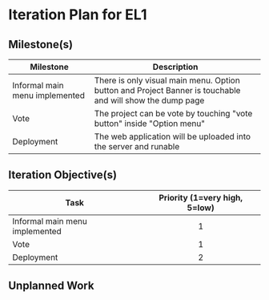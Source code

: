 # Iteration Plan for EL1

## Milestone(s)

| Milestone | Description |
|-----------|-----------------------------------------|
| Informal main menu implemented | There is only visual main menu. Option button and Project Banner is touchable and will show the dump page |
| Vote | The project can be vote by touching "vote button" inside "Option menu" |
| Deployment | The web application will be uploaded into the server and runable |

## Iteration Objective(s)

| Task | Priority (1=very high, 5=low) |
|------------------------|:-----------------------------:|
| Informal main menu implemented | 1 |
| Vote | 1 |
| Deployment | 2 |

## Unplanned Work



